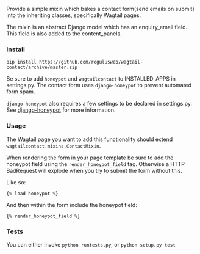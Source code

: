 Provide a simple mixin which bakes a contact form(send emails on submit) into the inheriting classes, specifically Wagtail pages.

The mixin is an abstract Django model which has an enquiry_email field.
This field is also added to the content_panels.

### Install
`pip install https://github.com/regulusweb/wagtail-contact/archive/master.zip`

Be sure to add `honeypot` and `wagtailcontact` to INSTALLED_APPS in settings.py.
The contact form uses `django-honeypot` to prevent automated form spam.


`django-honeypot` also requires a few settings to be declared in settings.py.
See [django-honeypot](https://github.com/jamesturk/django-honeypot) for more information.


### Usage
The Wagtail page you want to add this functionality should extend
`wagtailcontact.mixins.ContactMixin`.

When rendering the form in your page template be sure to add the honeypot field using the
`render_honeypot_field` tag. Otherwise a HTTP BadRequest will explode when you try to submit the form without this.

Like so:

`{% load honeypot %}`

And then within the form include the honeypot field:

`{% render_honeypot_field %}`

### Tests
You can either invoke `python runtests.py`, or `python setup.py test`
